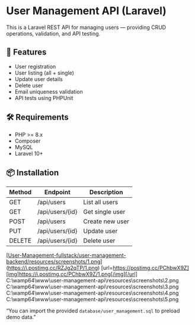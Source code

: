 # User Management API (Laravel)

This is a Laravel REST API for managing users — providing CRUD operations, validation, and API testing.

## 🚀 Features
- User registration
- User listing (all + single)
- Update user details
- Delete user
- Email uniqueness validation
- API tests using PHPUnit

## 🛠 Requirements
- PHP >= 8.x
- Composer
- MySQL
- Laravel 10+

## 📦 Installation


| Method | Endpoint        | Description     |
| ------ | --------------- | --------------- |
| GET    | /api/users      | List all users  |
| GET    | /api/users/{id} | Get single user |
| POST   | /api/users      | Create new user |
| PUT    | /api/users/{id} | Update user     |
| DELETE | /api/users/{id} | Delete user     |


[[User-Management-fullstack/user-management-backend/resources/screenshots/1.png](https://postimg.cc/PChbwX9Z)](https://i.postimg.cc/RZJg2qTP/1.png)
[url=https://postimg.cc/PChbwX9Z][img]https://i.postimg.cc/PChbwX9Z/1.png[/img][/url]
C:\wamp64\www\user-management-api\resources\screenshots\2.png
C:\wamp64\www\user-management-api\resources\screenshots\3.png
C:\wamp64\www\user-management-api\resources\screenshots\4.png
C:\wamp64\www\user-management-api\resources\screenshots\5.png


“You can import the provided `database/user_management.sql` to preload demo data.”



